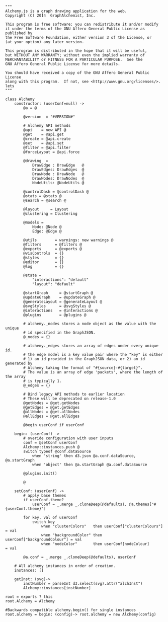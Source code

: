 <!-- For the next release
---
position: 8
title: Anotated Source
---
-->

    """
    Alchemy.js is a graph drawing application for the web.
    Copyright (C) 2014  GraphAlchemist, Inc.

    This program is free software: you can redistribute it and/or modify
    it under the terms of the GNU Affero General Public License as published by
    the Free Software Foundation, either version 3 of the License, or
    (at your option) any later version.

    This program is distributed in the hope that it will be useful,
    but WITHOUT ANY WARRANTY; without even the implied warranty of
    MERCHANTABILITY or FITNESS FOR A PARTICULAR PURPOSE.  See the
    GNU Affero General Public License for more details.

    You should have received a copy of the GNU Affero General Public License
    along with this program.  If not, see <http://www.gnu.org/licenses/>.
    lets
    """

    class Alchemy
        constructor: (userConf=null) ->
            @a = @

            @version  = "#VERSION#"

            # Alchemy API methods
            @api    = new API @
            @get    = @api.get
            @create = @api.create
            @set    = @api.set
            @filter = @api.filter
            @forceLayout = @api.force

            @drawing  =
                DrawEdge : DrawEdge   @
                DrawEdges: DrawEdges  @
                DrawNode : DrawNode   @
                DrawNodes: DrawNodes  @
                NodeUtils: @NodeUtils @
            
            @controlDash = @controlDash @
            @stats = @stats @
            @search = @search @

            @layout     = Layout
            @clustering = Clustering

            @models =
                Node: @Node @
                Edge: @Edge @

            @utils        = warnings: new warnings @
            @filters      = @filters @
            @exports      = @exports @
            @visControls  = {}
            @styles       = {}
            @editor       = {}
            @log          = {}

            @state =
                "interactions": "default"
                "layout": "default"

            @startGraph     = @startGraph @
            @updateGraph    = @updateGraph @
            @generateLayout = @generateLayout @
            @svgStyles      = @svgStyles @
            @interactions   = @interactions @
            @plugins        = @plugins @

	        # alchemy._nodes stores a node object as the value with the unique
            # id specified in the GraphJSON.
            @_nodes = {}

            # alchemy._edges stores an array of edges under every unique id.
            # the edge model is a key value pair where the "key" is either
            # 1) an id provided in the GraphJSON data, or 2) an id generated by
            # Alchemy taking the format of "#{source}-#{target}".
            # The value is an array of edge 'packets', where the length of the array
            # is typically 1.
            @_edges = {}

            # Bind legacy API methods to earlier location
            # These will be deprecated on release-1.0
            @getNodes = @get.getNodes
            @getEdges = @get.getEdges
            @allNodes = @get.allNodes
            @allEdges = @get.allEdges

            @begin userConf if userConf

        begin: (userConf) ->
            # overide configuration with user inputs
            conf = @setConf userConf
            Alchemy::instances.push @
            switch typeof @conf.dataSource
                when 'string' then d3.json @a.conf.dataSource, @a.startGraph
                when 'object' then @a.startGraph @a.conf.dataSource
            
            @plugins.init()

            @

        setConf: (userConf) ->
            # apply base themes
            if userConf.theme?
                userConf = _.merge _.cloneDeep(@defaults), @a.themes["#{userConf.theme}"]

            for key, val of userConf
                switch key
                    when "clusterColors"   then userConf["clusterColours"]   = val
                    when "backgroundColor" then userConf["backgroundColour"] = val
                    when "nodeColor"       then userConf[nodeColour]         = val

            @a.conf = _.merge _.cloneDeep(@defaults), userConf

        # All alchemy instances in order of creation.
        instances: []

        getInst: (svg)->
            instNumber = parseInt d3.select(svg).attr("alchInst")
            Alchemy::instances[instNumber]

    root = exports ? this
    root.Alchemy = Alchemy

    #Backwards compatible alchemy.begin() for single instances
    root.alchemy = begin: (config)-> root.alchemy = new Alchemy(config)

